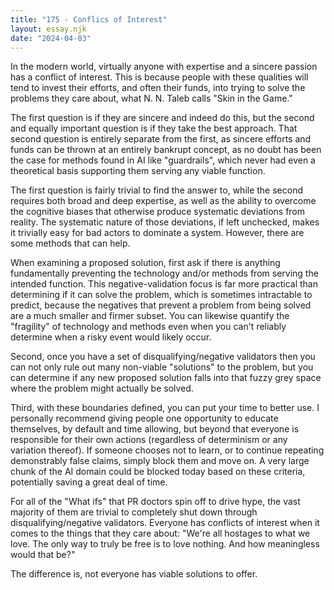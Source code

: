 ```yaml
---
title: "175 - Conflics of Interest"
layout: essay.njk
date: "2024-04-03"
---
```


In the modern world, virtually anyone with expertise and a sincere passion has a conflict of interest. This is because people with these qualities will tend to invest their efforts, and often their funds, into trying to solve the problems they care about, what N. N. Taleb calls "Skin in the Game."

The first question is if they are sincere and indeed do this, but the second and equally important question is if they take the best approach. That second question is entirely separate from the first, as sincere efforts and funds can be thrown at an entirely bankrupt concept, as no doubt has been the case for methods found in AI like "guardrails", which never had even a theoretical basis supporting them serving any viable function.

The first question is fairly trivial to find the answer to, while the second requires both broad and deep expertise, as well as the ability to overcome the cognitive biases that otherwise produce systematic deviations from reality. The systematic nature of those deviations, if left unchecked, makes it trivially easy for bad actors to dominate a system. However, there are some methods that can help.

When examining a proposed solution, first ask if there is anything fundamentally preventing the technology and/or methods from serving the intended function. This negative-validation focus is far more practical than determining if it can solve the problem, which is sometimes intractable to predict, because the negatives that prevent a problem from being solved are a much smaller and firmer subset. You can likewise quantify the "fragility" of technology and methods even when you can't reliably determine when a risky event would likely occur.

Second, once you have a set of disqualifying/negative validators then you can not only rule out many non-viable "solutions" to the problem, but you can determine if any new proposed solution falls into that fuzzy grey space where the problem might actually be solved.

Third, with these boundaries defined, you can put your time to better use. I personally recommend giving people one opportunity to educate themselves, by default and time allowing, but beyond that everyone is responsible for their own actions (regardless of determinism or any variation thereof). If someone chooses not to learn, or to continue repeating demonstrably false claims, simply block them and move on. A very large chunk of the AI domain could be blocked today based on these criteria, potentially saving a great deal of time.

For all of the "What ifs" that PR doctors spin off to drive hype, the vast majority of them are trivial to completely shut down through disqualifying/negative validators. Everyone has conflicts of interest when it comes to the things that they care about: "We're all hostages to what we love. The only way to truly be free is to love nothing. And how meaningless would that be?"

The difference is, not everyone has viable solutions to offer.
